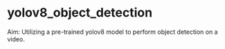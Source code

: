 # yolov8_object_detection

Aim: Utilizing a pre-trained yolov8 model to perform object detection on a video.
